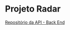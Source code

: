 # Projeto Radar

[Repositório da API - Back End](https://github.com/Sungjuno/projeto-radar-back-end)
